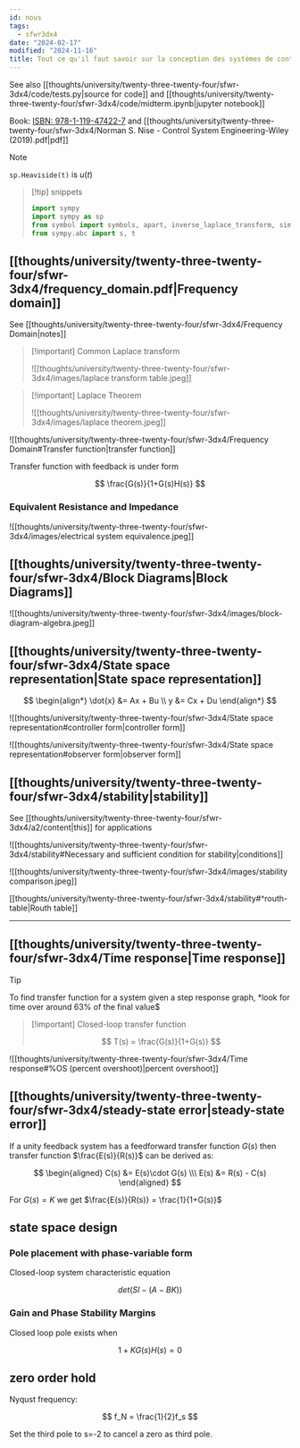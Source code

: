 ```yaml
---
id: nous
tags:
  - sfwr3dx4
date: "2024-02-17"
modified: "2024-11-16"
title: Tout ce qu'il faut savoir sur la conception des systèmes de contrôle
---
```


See also [[thoughts/university/twenty-three-twenty-four/sfwr-3dx4/code/tests.py|source for code]] and [[thoughts/university/twenty-three-twenty-four/sfwr-3dx4/code/midterm.ipynb|jupyter notebook]]

Book: [ISBN: 978-1-119-47422-7](https://www.wiley.com/en-us/Control+Systems+Engineering%2C+8th+Edition-p-9781119474227) and [[thoughts/university/twenty-three-twenty-four/sfwr-3dx4/Norman S. Nise - Control System Engineering-Wiley (2019).pdf|pdf]]

> [!note]
>
> `sp.Heaviside(t)` is $u(t)$

> [!tip] snippets
>
> ```python
> import sympy
> import sympy as sp
> from symbol import symbols, apart, inverse_laplace_transform, simplify
> from sympy.abc import s, t
> ```

## [[thoughts/university/twenty-three-twenty-four/sfwr-3dx4/frequency_domain.pdf|Frequency domain]]

See [[thoughts/university/twenty-three-twenty-four/sfwr-3dx4/Frequency Domain|notes]]

> [!important] Common Laplace transform
>
> ![[thoughts/university/twenty-three-twenty-four/sfwr-3dx4/images/laplace transform table.jpeg]]

> [!important] Laplace Theorem
>
> ![[thoughts/university/twenty-three-twenty-four/sfwr-3dx4/images/laplace theorem.jpeg]]

![[thoughts/university/twenty-three-twenty-four/sfwr-3dx4/Frequency Domain#Transfer function|transfer function]]

Transfer function with feedback is under form

$$
\frac{G(s)}{1+G(s)H(s)}
$$

### Equivalent Resistance and Impedance

![[thoughts/university/twenty-three-twenty-four/sfwr-3dx4/images/electrical system equivalence.jpeg]]

## [[thoughts/university/twenty-three-twenty-four/sfwr-3dx4/Block Diagrams|Block Diagrams]]

![[thoughts/university/twenty-three-twenty-four/sfwr-3dx4/images/block-diagram-algebra.jpeg]]

## [[thoughts/university/twenty-three-twenty-four/sfwr-3dx4/State space representation|State space representation]]

$$
\begin{align*}
\dot{x} &= Ax + Bu \\
y &= Cx + Du
\end{align*}
$$

![[thoughts/university/twenty-three-twenty-four/sfwr-3dx4/State space representation#controller form|controller form]]

![[thoughts/university/twenty-three-twenty-four/sfwr-3dx4/State space representation#observer form|observer form]]

## [[thoughts/university/twenty-three-twenty-four/sfwr-3dx4/stability|stability]]

See [[thoughts/university/twenty-three-twenty-four/sfwr-3dx4/a2/content|this]] for applications

![[thoughts/university/twenty-three-twenty-four/sfwr-3dx4/stability#Necessary and sufficient condition for stability|conditions]]

![[thoughts/university/twenty-three-twenty-four/sfwr-3dx4/images/stability comparison.jpeg]]

[[thoughts/university/twenty-three-twenty-four/sfwr-3dx4/stability#^routh-table|Routh table]]

---

## [[thoughts/university/twenty-three-twenty-four/sfwr-3dx4/Time response|Time response]]

> [!tip]
>
> To find transfer function for a system given a step response graph, \*look for time over around 63% of the final value$

> [!important] Closed-loop transfer function
>
> $$
> T(s) = \frac{G(s)}{1+G(s)}
> $$

![[thoughts/university/twenty-three-twenty-four/sfwr-3dx4/Time response#%OS (percent overshoot)|percent overshoot]]

## [[thoughts/university/twenty-three-twenty-four/sfwr-3dx4/steady-state error|steady-state error]]

If a unity feedback system has a feedforward transfer function $G(s)$ then transfer function $\frac{E(s)}{R(s)}$ can be derived as:

$$
\begin{aligned}
C(s) &= E(s)\cdot G(s) \\\
E(s) &= R(s) - C(s)
\end{aligned}
$$

For $G(s) = K$ we get $\frac{E(s)}{R(s)} = \frac{1}{1+G(s)}$

## state space design

### Pole placement with phase-variable form

Closed-loop system characteristic equation

$$
det(SI - (A-BK))
$$

### Gain and Phase Stability Margins

Closed loop pole exists when

$$
1+KG(s)H(s) = 0
$$

## zero order hold

Nyqust frequency:

$$
f_N = \frac{1}{2}f_s
$$

Set the third pole to s=-2 to cancel a zero as third pole.
